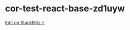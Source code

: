 # cor-test-react-base-zd1uyw

[Edit on StackBlitz ⚡️](https://stackblitz.com/edit/cor-test-react-base-zd1uyw)